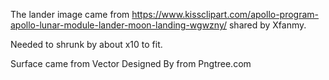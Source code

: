 The lander image came from https://www.kissclipart.com/apollo-program-apollo-lunar-module-lander-moon-landing-wgwzny/ shared by Xfanmy.



Needed to shrunk by about x10 to fit.



Surface came from Vector Designed By from Pngtree.com

